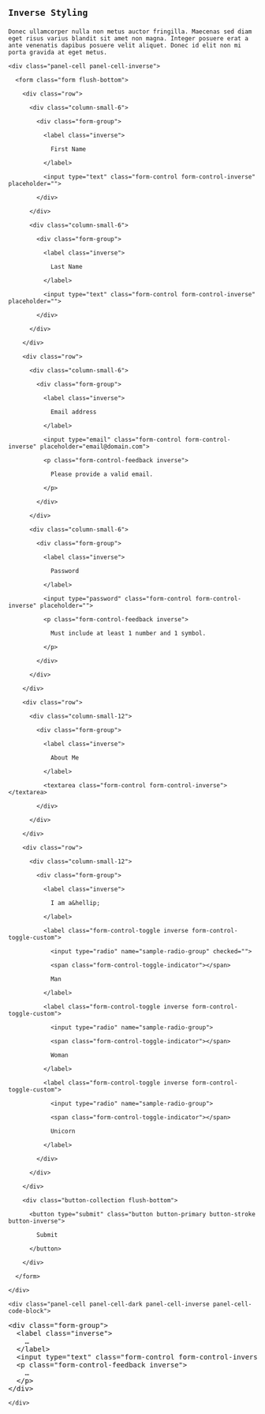 <!-- =================================================
BEGIN: Form Control Sizes
================================================== -->

<section id="forms-controls-inverse-styling">

  <h1>

    Inverse Styling

  </h1>

  <p>

    Donec ullamcorper nulla non metus auctor fringilla. Maecenas sed diam eget risus varius blandit sit amet non magna. Integer posuere erat a ante venenatis dapibus posuere velit aliquet. Donec id elit non mi porta gravida at eget metus.

  </p>

  <div class="panel panel-inverse">

    <div class="panel-cell panel-cell-inverse">

      <form class="form flush-bottom">

        <div class="row">

          <div class="column-small-6">

            <div class="form-group">

              <label class="inverse">

                First Name

              </label>

              <input type="text" class="form-control form-control-inverse" placeholder="">

            </div>

          </div>

          <div class="column-small-6">

            <div class="form-group">

              <label class="inverse">

                Last Name

              </label>

              <input type="text" class="form-control form-control-inverse" placeholder="">

            </div>

          </div>

        </div>

        <div class="row">

          <div class="column-small-6">

            <div class="form-group">

              <label class="inverse">

                Email address

              </label>

              <input type="email" class="form-control form-control-inverse" placeholder="email@domain.com">

              <p class="form-control-feedback inverse">

                Please provide a valid email.

              </p>

            </div>

          </div>

          <div class="column-small-6">

            <div class="form-group">

              <label class="inverse">

                Password

              </label>

              <input type="password" class="form-control form-control-inverse" placeholder="">

              <p class="form-control-feedback inverse">

                Must include at least 1 number and 1 symbol.

              </p>

            </div>

          </div>

        </div>

        <div class="row">

          <div class="column-small-12">

            <div class="form-group">

              <label class="inverse">

                About Me

              </label>

              <textarea class="form-control form-control-inverse"></textarea>

            </div>

          </div>

        </div>

        <div class="row">

          <div class="column-small-12">

            <div class="form-group">

              <label class="inverse">

                I am a&hellip;

              </label>

              <label class="form-control-toggle inverse form-control-toggle-custom">

                <input type="radio" name="sample-radio-group" checked="">

                <span class="form-control-toggle-indicator"></span>

                Man

              </label>

              <label class="form-control-toggle inverse form-control-toggle-custom">

                <input type="radio" name="sample-radio-group">

                <span class="form-control-toggle-indicator"></span>

                Woman

              </label>

              <label class="form-control-toggle inverse form-control-toggle-custom">

                <input type="radio" name="sample-radio-group">

                <span class="form-control-toggle-indicator"></span>

                Unicorn

              </label>

            </div>

          </div>

        </div>

        <div class="button-collection flush-bottom">

          <button type="submit" class="button button-primary button-stroke button-inverse">

            Submit

          </button>

        </div>

      </form>

    </div>

    <div class="panel-cell panel-cell-dark panel-cell-inverse panel-cell-code-block">

<pre class="prettyprint code-block-inverse transparent flush lang-html">
&lt;div class="form-group"&gt;
  &lt;label class="inverse"&gt;
    &hellip;
  &lt;/label&gt;
  &lt;input type="text" class="form-control form-control-inverse"&gt;
  &lt;p class="form-control-feedback inverse"&gt;
    &hellip;
  &lt;/p&gt;
&lt;/div&gt;
</pre>

    </div>

  </div>

</section>

<!-- =================================================
END: Form Control Sizes
================================================== -->
